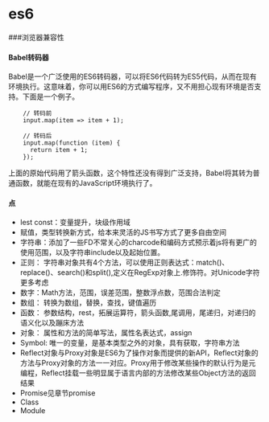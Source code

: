 # es6
###浏览器兼容性
#### Babel转码器

Babel是一个广泛使用的ES6转码器，可以将ES6代码转为ES5代码，从而在现有环境执行。这意味着，你可以用ES6的方式编写程序，又不用担心现有环境是否支持。下面是一个例子。

		// 转码前
		input.map(item => item + 1);

		// 转码后
		input.map(function (item) {
  		  return item + 1;
		});
上面的原始代码用了箭头函数，这个特性还没有得到广泛支持，Babel将其转为普通函数，就能在现有的JavaScript环境执行了。

#### 点
- lest const：变量提升，块级作用域
- 赋值，类型转换新方式，给本来灵活的JS书写方式了更多自由空间
- 字符串：添加了一些FD不常关心的charcode和编码方式预示着js将有更广的使用范围，以及字符串include以及起始位置。
- 正则： 字符串对象共有4个方法，可以使用正则表达式：match()、replace()、search()和split(),定义在RegExp对象上.修饰符。对Unicode字符更多考虑
- 数字：Math方法，范围，误差范围，整数浮点数，范围合法判定
- 数组： 转换为数组，替换，查找，键值遍历
- 函数： 参数结构，rest，拓展运算符，箭头函数,尾调用，尾递归，对递归的语义化以及蹦床方法
- 对象： 属性和方法的简单写法，属性名表达式，assign
- Symbol: 唯一的变量，是基本类型之外的对象，具有获取，字符串方法
- Reflect对象与Proxy对象是ES6为了操作对象而提供的新API，Reflect对象的方法与Proxy对象的方法一一对应。Proxy用于修改某些操作的默认行为是元编程，Reflect挂载一些明显属于语言内部的方法修改某些Object方法的返回结果
- Promise见章节promise
- Class
- Module
